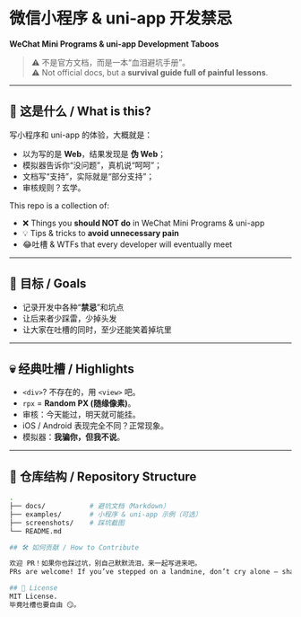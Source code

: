 # 微信小程序 & uni-app 开发禁忌  
**WeChat Mini Programs & uni-app Development Taboos**

> ⚠️ 不是官方文档，而是一本“血泪避坑手册”。  
> ⚠️ Not official docs, but a **survival guide full of painful lessons**.

---

## 🤔 这是什么 / What is this?

写小程序和 uni-app 的体验，大概就是：  
- 以为写的是 **Web**，结果发现是 **伪 Web**；  
- 模拟器告诉你“没问题”，真机说“呵呵”；  
- 文档写“支持”，实际就是“部分支持”；  
- 审核规则？玄学。  

This repo is a collection of:  
- ❌ Things you **should NOT do** in WeChat Mini Programs & uni-app  
- 💡 Tips & tricks to **avoid unnecessary pain**  
- 😂吐槽 & WTFs that every developer will eventually meet  

---

## 🎯 目标 / Goals

- 记录开发中各种“**禁忌**”和坑点  
- 让后来者少踩雷，少掉头发  
- 让大家在吐槽的同时，至少还能笑着掉坑里  

---

## 💀 经典吐槽 / Highlights

- `<div>`? 不存在的，用 `<view>` 吧。  
- `rpx` = **Random PX (随缘像素)**。  
- 审核：今天能过，明天就可能挂。  
- iOS / Android 表现完全不同？正常现象。  
- 模拟器：**我骗你，但我不说**。  

---

## 📂 仓库结构 / Repository Structure

```bash
.
├── docs/           # 避坑文档（Markdown）
├── examples/       # 小程序 & uni-app 示例（可选）
├── screenshots/    # 踩坑截图
└── README.md

## 🛠 如何贡献 / How to Contribute

欢迎 PR！如果你也踩过坑，别自己默默流泪，来一起写进来吧。
PRs are welcome! If you’ve stepped on a landmine, don’t cry alone — share it here.

## 📜 License
MIT License.
毕竟吐槽也要自由 😏。
